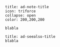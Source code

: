 
```ad-note
title: ad-note-title
icon: triforce
collapse: open
color: 200,200,200

blabla
```


```ad-seealso
title: ad-seealso-title
blabla
```


```ad-abstract
```


```ad-summary
```


```ad-tldr
```

```ad-info
```

```ad-todo
```

```ad-tip
```

```ad-hint
```

```ad-important
```

```ad-success
```

```ad-check
```

```ad-done
```

```ad-done
```

```ad-question
```
```ad-help
```

```ad-faq
```

```ad-warning
```

```ad-missing
```

```ad-bug
```
```ad-example
```

```ad-quote
```
```ad-cite
```









